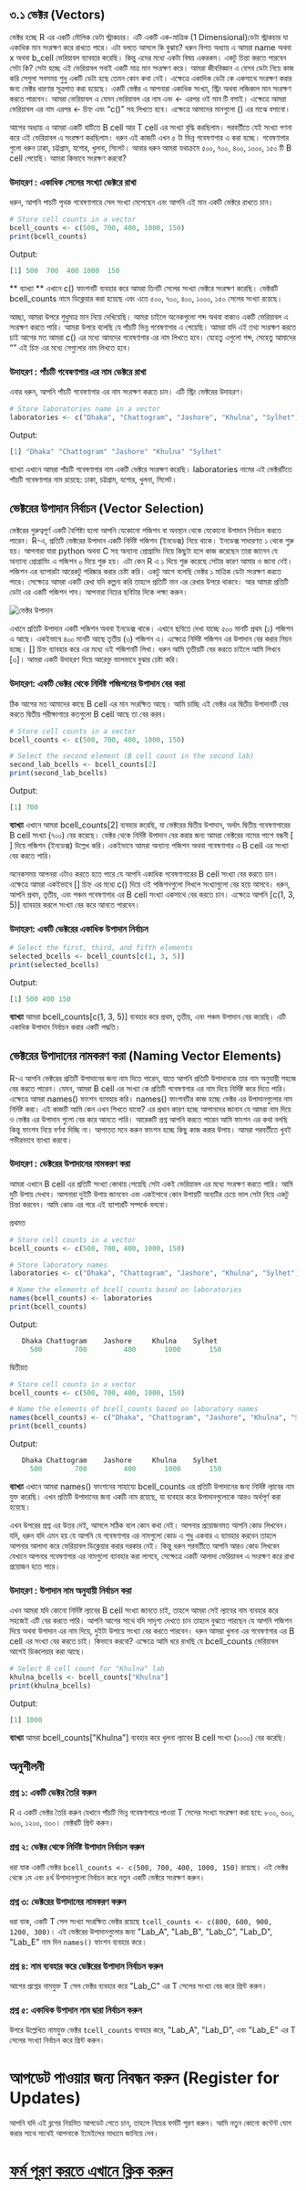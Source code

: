 
## ৩.১ ভেক্টর (Vectors)

ভেক্টর হচ্ছে R এর একটি মৌলিক ডেটা স্ট্রাকচার। এটি একটি এক-মাত্রিক (1 Dimensional)ডেটা স্ট্রাকচার যা একাধিক মান সংরক্ষণ করে রাখতে পারে। এটা বলতে আসলে কি বুঝায়? ধরুন বিগত অধ্যায় এ আমরা name অথবা x অথবা b_cell ভেরিয়াবল ব্যাবহার করেছি। কিন্তু এদের মধ্যে একটা বিষয় একরকম। একটু চিন্তা করতে পারবেন সেটা কি? সেটা হচ্ছে এই ভেরিয়াবল সবাই একটি মাত্র মান সংরক্ষণ করে। আমরা জীববিজ্ঞান এ যেসব ডেটা নিয়ে কাজ করি সেগুলা সবসময় শুধু একটি ডেটা হছে তেমন কোন কথা নেই। এক্ষেত্রে একাদিক ডেটা কে একসাথে সংরক্ষণ করার জন্য ভেক্টর ধারণার সূত্রপাত করা হয়েছে। একটি ভেক্টর এ আপনারা একাধিক সংখ্যা, স্ট্রিং অথবা লজিকাল মান সংরক্ষণ করতে পারবেন। 
আমরা ভেরিয়াবল এ যেমন ভেরিয়াবল এর নাম এবং <- এরপর ওই মান টি বসাই। এক্ষেত্রে আমরা ভেরিয়াবল এর নাম এরপর <- চিহ্ন এবং “c()” সহ লিখতে হবে। এক্ষেত্রে আমাদের মানগুলো () এর মাঝে বসাবো।

আগের অধ্যায় এ আমরা একটি বাটিতে B cell আর T cell এর সংখ্যা বৃদ্ধি করছিলাম। পরবর্তীতে যেই সংখ্যা গণনা করে এই ভেরিয়াবল এ সংরক্ষণ করছিলাম। ধরুন এই কাজটি এখন ৫ টা ভিন্ন গবেষণাগার এ করা হচ্ছে। গবেষণাগার গুলো ধরুন ঢাকা, চট্টগ্রাম, যশোর, খুলনা, সিলেট। আবার ধরুন আমরা যথাক্রমে ৫০০, ৭০০, ৪০০, ১০০০, ১৫০ টি B cell পেয়েছি। আমরা কিভাবে সংরক্ষণ করবো? 

### উদাহরণ : একাধিক সেলের সংখ্যা ভেক্টরে রাখা
ধরুন, আপনি পাচটি  পৃথক গবেষণাগারে  সেল সংখ্যা মেপেছেন এবং আপনি এই মান একটি ভেক্টরে রাখতে চান।

```r
# Store cell counts in a vector
bcell_counts <- c(500, 700, 400, 1000, 150)
print(bcell_counts)
````
Output:
```r
[1] 500  700  400 1000  150
```
** ব্যাখ্যা ** এখানে c() ফাংশনটি ব্যবহার করে আমরা তিনটি সেলের সংখ্যা ভেক্টরে সংরক্ষণ করেছি। ভেক্টরটি bcell_counts নামে ডিক্লেয়ার করা হয়েছে এবং এতে ৫০০, ৭০০, ৪০০, ১০০০, ১৫০ সেলের সংখ্যা রয়েছে।

আচ্ছা, আমরা উপরে শুধুমাত্র মান নিয়ে দেখিয়েছি। আমরা চাইলে অনেকগুলো শব্দ অথবা বাক্যও একটি ভেরিয়াবল এ সংরক্ষণ করতে পারি। আমরা উপরে বলেছি যে পাঁচটি ভিন্ন গবেষণাগার এ পেয়েছি। আমরা যদি এই তথ্য সংরক্ষণ করতে চাই আগের মত আমরা c() এর মধ্যে আমদের গবেষণাগার এর নাম লিখতে হবে। যেহেতু এগুলো শব্দ, সেহেতু আমাদের “” এই চিহ্ন এর মধ্যে সেগুলোর নাম লিখতে হবে। 

### উদাহরণ : পাঁচটি গবেষণাগার এর নাম ভেক্টরে রাখা
এবার ধরুন, আপনি পাঁচটি গবেষণাগার এর নাম সংরক্ষণ করতে চান। এটি স্ট্রিং ভেক্টরের উদাহরণ।
```r
# Store laboratories name in a vector
laboratories <- c("Dhaka", "Chattogram", "Jashore", "Khulna", "Sylhet") print(laboratories)
``` 
Output:
```r
[1] "Dhaka" "Chattogram" "Jashore" "Khulna" "Sylhet" 
```
ব্যাখ্যা এখানে আমরা পাঁচটি গবেষণাগার নাম একটি ভেক্টরে সংরক্ষণ করেছি। laboratories নামের এই ভেক্টরটিতে পাঁচটি গবেষণাগার নাম রয়েছে: ঢাকা, চট্টগ্রাম, যশোর, খুলনা, সিলেট। 

## ভেক্টরের উপাদান নির্বাচন (Vector Selection)
ভেক্টরের গুরুত্বপূর্ণ একটি বৈশিষ্ট্য হলো আপনি যেকোনো পজিশন বা অবস্থান থেকে যেকোনো উপাদান নির্বাচন করতে পারেন। R-এ, প্রতিটি ভেক্টরের উপাদান একটি নির্দিষ্ট পজিশন (ইনডেক্স) নিয়ে থাকে। ইনডেক্স সাধারণত ১ থেকে শুরু হয়। আপনারা যারা python অথবা C সহ অন্যান্য প্রোগ্রামিং নিয়ে কিছুটা হলে কাজ করেছেন তারা জানেন যে অন্যান্য প্রোগ্রামিং এ পজিশন ০ দিয়ে শুরু হয়। এটা কেন R এ ১ দিয়ে শুরু করেছে সেটার কারণ আমার ও জানা নেই। 
পজিশন এর ব্যাপারটা আরেকটু পরিষ্কার করার চেষ্টা করি। একটু আগে বলেছি ভেক্টর ১ মাত্রিক ডেটা সংরক্ষণ করতে পারে। সেক্ষেত্রে আমরা একটি রেখা যদি কল্পনা করি তাহলে প্রতিটি মান এর রেখার উপরে থাকবে। আর আমরা প্রতিটি ডেটা এর একটি পজিশন পাব। আপনারা নিচের ছবিটার দিকে লক্ষ্য করুন। 

![ভেক্টর উপাদান](./one_dimension.png) 

এখানে প্রতিটি উপাদান একটি পজিশন অথবা ইনডেক্স থাকে। এখানে ছবিতে দেখা যাচ্ছে ৫০০ মানটি প্রথম (১) পজিশন এ আছে। একইভাবে ৪০০ মানটি আছে তৃতীয় (৩) পজিশন এ। এক্ষেত্রে নির্দিষ্ট পজিশন এর উপাদান বের করার নিয়ন হচ্ছে। [] চিহ্ন ব্যাবহার করে এর মধ্যে ওই পজিশনটি লিখা। ধরুন আমি তৃতীয়টি বের করতে চাইলে আমি লিখবে [৩]। আমরা একটি উদাহরণ দিয়ে আরেক্তু ভালভাবে বুঝার চেষ্টা করি। 

### উদাহরণ: একটি ভেক্টর থেকে নির্দিষ্ট পজিশনের উপাদান বের করা
ঠিক আগের মত আমাদের কাছে B cell এর মান সংরক্ষিত আছে। আমি চাচ্ছি এই ভেক্টর এর দ্বিতীয় 
উপাদানটি বের করতে দ্বিতীয় পরীক্ষাগারে কতগুলো B cell আছে তা বের করব।
```r
# Store cell counts in a vector
bcell_counts <- c(500, 700, 400, 1000, 150)

# Select the second element (B cell count in the second lab)
second_lab_bcells <- bcell_counts[2]
print(second_lab_bcells)
```
Output:
```r
[1] 700
```
**ব্যাখ্যা** এখানে আমরা bcell_counts[2] ব্যবহার করেছি, যা ভেক্টরের দ্বিতীয় উপাদান, অর্থাৎ দ্বিতীয় গবেষণাগারের B cell সংখ্যা (৭০০) বের করেছে। ভেক্টর থেকে নির্দিষ্ট উপাদান বের করার জন্য আমরা ভেক্টরের নামের পাশে বন্ধনী [ ] দিয়ে পজিশন (ইনডেক্স) উল্লেখ করি। একইভাবে আমরা অন্যান্য পজিশন অথবা গবেষণাগার এ B cell এর সংখ্যা বের করতে পারি। 

অনেকসময় আপনরা এটাও করতে হতে পারে যে আপনি একাধিক গবেষণাগারের B cell সংখ্যা বের করতে চান। এক্ষেত্রে আমরা একইভাবে [] চিহ্ন এর মধ্যে c() দিয়ে ওই পজিশনগুলো লিখলে সংখ্যাগুলো বের হয়ে আসবে। ধরুন, আপনি প্রথম, তৃতীয়, এবং পঞ্চম গবেষণাগার এর  B cell সংখ্যা একসাথে বের করতে চান। এক্ষেত্রে আপনি [c(1, 3, 5)] ব্যাবহার করলে সংখ্যা বের করে আনতে পারবেন। 

### উদাহরণ: একটি ভেক্টরের একাধিক উপাদান নির্বাচন
```r
# Select the first, third, and fifth elements
selected_bcells <- bcell_counts[c(1, 3, 5)]
print(selected_bcells)
```
Output:
```r
[1] 500 400 150
```
**ব্যাখ্যা** আমরা bcell_counts[c(1, 3, 5)] ব্যবহার করে প্রথম, তৃতীয়, এবং পঞ্চম উপাদান বের করেছি। এটি একাধিক উপাদান নির্বাচন করার একটি পদ্ধতি।

## ভেক্টরের উপাদানের নামকরণ করা (Naming Vector Elements)
R-এ আপনি ভেক্টরের প্রতিটি উপাদানের জন্য নাম দিতে পারেন, যাতে আপনি প্রতিটি উপাদানকে তার নাম অনুযায়ী সহজে বের করতে পারেন। যেমন, আমরা B cell এর সংখ্যা কে প্রতিটি গবেষণাগার এর নাম দিয়ে নির্দিষ্ট করে দিতে পারি। এক্ষেত্রে আমরা names() ফাংশন ব্যাবহার করি। names() ফাংশনটির কাজ হচ্ছে ভেক্টর এর উপাদানগুলোর নাম নির্দিষ্ট করা। এই কাজটি আমি কেন এখন শিখতে যাবো? এর প্রধান কারণ হচ্ছে আপানদের জানান যে আমরা নাম দিয়ে ও ভেক্টর এর উপাদান গুলো বের করে আনতে পারি। আরেকটি প্রশ্ন আপনি করতে পারেন আমি ফাংশন এর কথা বলছি কিন্তু ফাংশন নিয়ে বর্ণনা দিচ্ছি না। আপাতত মনে করুন ফাংশন হচ্ছে কিছু কাজ করার উপায়। আমরা পরবর্তীতে খুবই গভীরভাবে ব্যাখ্যা করবো। 

### উদাহরণ : ভেক্টরের উপাদানের নামকরণ করা
আমরা এখানে B cell এর প্রতিটি সংখ্যা কোথায় পেয়েছি সেটা একই ভেরিয়াবল এর মধ্যে সংরক্ষণ করতে পারি। আমি দুটি উপায় দেখাব। আপনারা দুইটি উপায় জানবেন এবং একইসাথে কোন উপায়টি অন্যটির চেয়ে ভাল সেটা নিয়ে একটু চিন্তা করবেন। আমি কোড এর পরে এই ব্যাপারটি সম্পর্কে বলবো। 

প্রথমত 
```r
# Store cell counts in a vector
bcell_counts <- c(500, 700, 400, 1000, 150)

# Store laboratory names
laboratories <- c("Dhaka", "Chattogram", "Jashore", "Khulna", "Sylhet")

# Name the elements of bcell_counts based on laboratories
names(bcell_counts) <- laboratories
print(bcell_counts)
```
Output:
```r
   Dhaka Chattogram    Jashore     Khulna    Sylhet 
     500        700        	400       1000       150 
```

দ্বিতীয়ত 
```r
# Store cell counts in a vector
bcell_counts <- c(500, 700, 400, 1000, 150)

# Name the elements of bcell_counts based on laboratory names
names(bcell_counts) <- c("Dhaka", "Chattogram", "Jashore", "Khulna", "Sylhet")
print(bcell_counts)
```
Output:
```r
   Dhaka Chattogram    Jashore     Khulna    Sylhet 
     500        700        	400       1000       150 
```
**ব্যাখ্যা** এখানে আমরা names() ফাংশনের সাহায্যে bcell_counts এর প্রতিটি উপাদানের জন্য নির্দিষ্ট ল্যাবের নাম যুক্ত করেছি। এখন প্রতিটি উপাদানের জন্য একটি নাম রয়েছে, যা ব্যবহার করে উপাদানগুলোকে আরও অর্থপূর্ণ করা হয়েছে।

এখন উপরের প্রশ্ন এর উত্তর দেই, আসলে সঠিক বলে কোন কথা নেই। আপনার প্রয়োজনমত আপনি কোড লিখবেন। যদি, ধরুন যদি এমন হয় যে আপনি যে গবেষণাগার এর নামগুলো কোড এ শুধু একবার এ ব্যাবহার করবেন তাহলে আপনার আলাদা করে ভেরিয়াবল ডিক্লেয়ার করার দরকার নেই। কিন্তু ধরুন পরবর্তীতে আপনি আরও কোড লিখবেন যেখানে আপনার গবেষণাগার এর নামগুলো ব্যাবহার করা লাগবে, সেক্ষেত্রে একটি আলাদা ভেরিয়াবল এ সংরক্ষণ করে রাখা প্রয়োজন হতে পারে। 

### উদাহরণ : উপাদান নাম অনুযায়ী নির্বাচন করা
এখন আমরা যদি কোনো নির্দিষ্ট ল্যাবের B cell সংখ্যা জানতে চাই, তাহলে আমরা সেই ল্যাবের নাম ব্যবহার করে সহজেই এটি বের করতে পারি। আপনি আগের সাথে যদি সাদৃশ্য দেখতে চান তাহলে বুঝতে পারছেন যে আপনি পজিশন দিয়ে অথবা উপাদান এর নাম দিয়ে, দুইটা উপায়ে সংখ্যা বের করতে পারবেন। ধরুন আমরা খুলনা এর গবেষণাগার এর B cell এর সংখ্যা বের করতে চাই। কিভাবে করবো? এক্ষেত্রে আমি ধরে রাখছি যে bcell_counts ভেরিয়াবল আগেই ডিকলেয়ার করা আছে। 
```r
# Select B cell count for "Khulna" lab
khulna_bcells <- bcell_counts["Khulna"]
print(khulna_bcells)
```
Output:
```r
[1] 1000
```
**ব্যাখ্যা** আমরা bcell_counts["Khulna"] ব্যবহার করে খুলনা ল্যাবের B cell সংখ্যা (১০০০) বের করেছি। 


## অনুশীলনী

### প্রশ্ন  ১: একটি ভেক্টর তৈরি করুন
R এ একটি ভেক্টর তৈরি করুন যেখানে পাঁচটি ভিন্ন গবেষণাগারে পাওয়া T সেলের সংখ্যা সংরক্ষণ করা হবে: ৮০০, ৬০০, ৯০০, ১২০০, ৩০০। ভেক্টরটি প্রিন্ট করুন।

### প্রশ্ন ২: ভেক্টর থেকে নির্দিষ্ট উপাদান নির্বাচন করুন
ধরা যাক একটি ভেক্টর `bcell_counts <- c(500, 700, 400, 1000, 150)` রয়েছে। এই ভেক্টর থেকে ১ম এবং ৪র্থ উপাদানগুলো নির্বাচন করে নতুন একটি ভেক্টরে সংরক্ষণ করুন।

### প্রশ্ন ৩: ভেক্টরের উপাদানের নামকরণ করুন
ধরা যাক, একটি T সেল সংখ্যা সংরক্ষিত ভেক্টর রয়েছে `tcell_counts <- c(800, 600, 900, 1200, 300)`। এই ভেক্টরের উপাদানগুলোর জন্য "Lab_A", "Lab_B", "Lab_C", "Lab_D", "Lab_E" নাম দিন `names()` ফাংশন ব্যবহার করে।

### প্রশ্ন ৪: নাম ব্যবহার করে ভেক্টরের উপাদান নির্বাচন করুন
আগের প্রশ্নের নামযুক্ত T সেল ভেক্টর ব্যবহার করে "Lab_C" এর T সেলের সংখ্যা বের করে প্রিন্ট করুন।

### প্রশ্ন ৫: একাধিক উপাদান নাম দ্বারা নির্বাচন করুন
উপরে উল্লেখিত নামযুক্ত ভেক্টর `tcell_counts` ব্যবহার করে, "Lab_A", "Lab_D", এবং "Lab_E" এর T সেলের সংখ্যা নির্বাচন করে প্রিন্ট করুন।

# আপডেট পাওয়ার জন্য নিবন্ধন করুন (Register for Updates)

আপনি যদি এই ব্লগের নিয়মিত আপডেট পেতে চান, তাহলে নিচের ফর্মটি পূরণ করুন। আমি নতুন কোনো কন্টেন্ট যোগ করার সাথে সাথেই আপনাকে ইমেইলের মাধ্যমে জানিয়ে দেব।

# [**ফর্ম পূরণ করতে এখানে ক্লিক করুন**](https://forms.gle/6qyRGiE7WSpLJ9SA9)
